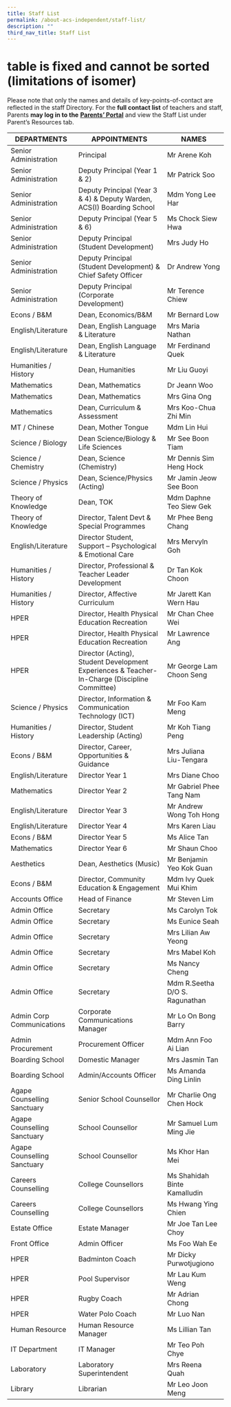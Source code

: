 ```yaml
---
title: Staff List
permalink: /about-acs-independent/staff-list/
description: ""
third_nav_title: Staff List
---
```



# table is fixed and cannot be sorted (limitations of isomer)

Please note that only the names and details of key-points-of-contact are reflected in the staff Directory. For the **full contact list** of teachers and staff, Parents **may log in to the** <a href="http://lms.acsindep.edu.sg/ACSIndep/logon_new.aspx?type=parents" target="_blank"><b>Parents’ Portal</b></a> and view the Staff List under Parent’s Resources tab.

|     DEPARTMENTS  |     APPOINTMENTS    |   NAMES    |
|----------------|-----------|---------------|
| Senior Administration       | Principal                                                                                     | Mr Arene Koh                   |
| Senior Administration       | Deputy Principal (Year 1 & 2)                                                                 | Mr Patrick Soo                 |
| Senior Administration       | Deputy Principal (Year 3 & 4) & Deputy Warden, ACS(I) Boarding School                         | Mdm Yong Lee Har               |
| Senior Administration       | Deputy Principal (Year 5 & 6)                                                                 | Ms Chock Siew Hwa              |
| Senior Administration       | Deputy Principal (Student Development)                                                        | Mrs Judy Ho                    |
| Senior Administration       | Deputy Principal (Student Development) & Chief Safety Officer                                 | Dr Andrew Yong                 |
| Senior Administration       | Deputy Principal (Corporate Development)                                                      | Mr Terence Chiew               |
| Econs / B&M                 | Dean, Economics/B&M                                                                           | Mr Bernard Low                 |
| English/Literature          | Dean, English Language & Literature                                                           | Mrs Maria Nathan               |
| English/Literature          | Dean, English Language & Literature                                                           | Mr Ferdinand Quek              |
| Humanities / History        | Dean, Humanities                                                                              | Mr Liu Guoyi                   |
| Mathematics                 | Dean, Mathematics                                                                             | Dr Jeann Woo                   |
| Mathematics                 | Dean, Mathematics                                                                             | Mrs Gina Ong                   |
| Mathematics                 | Dean, Curriculum & Assessment                                                                 | Mrs Koo-Chua Zhi Min           |
| MT / Chinese                | Dean, Mother Tongue                                                                           | Mdm Lin Hui                    |
| Science / Biology           | Dean Science/Biology & Life Sciences                                                          | Mr See Boon Tiam               |
| Science / Chemistry         | Dean, Science (Chemistry)                                                                     | Mr Dennis Sim Heng Hock        |
| Science / Physics           | Dean, Science/Physics (Acting)                                                                | Mr Jamin Jeow See Boon         |
| Theory of Knowledge         | Dean, TOK                                                                                     | Mdm Daphne Teo Siew Gek        |
| Theory of Knowledge         | Director, Talent Devt & Special Programmes                                                    | Mr Phee Beng Chang             |
| English/Literature          | Director Student, Support – Psychological & Emotional Care                                    | Mrs Mervyln Goh                |
| Humanities / History        | Director, Professional & Teacher Leader Development                                           | Dr Tan Kok Choon               |
| Humanities / History        | Director, Affective Curriculum                                                                | Mr Jarett Kan Wern Hau         |
| HPER                        | Director, Health Physical Education Recreation                                                | Mr Chan Chee Wei               |
| HPER                        | Director, Health Physical Education Recreation                                                | Mr Lawrence Ang                |
| HPER                        | Director (Acting), Student Development Experiences & Teacher-In-Charge (Discipline Committee) | Mr George Lam Choon Seng       |
| Science / Physics           | Director, Information & Communication Technology (ICT)                                        | Mr Foo Kam Meng                |
| Humanities / History        | Director, Student Leadership (Acting)                                                         | Mr Koh Tiang Peng              |
| Econs / B&M                 | Director, Career, Opportunities & Guidance                                                    | Mrs Juliana Liu-Tengara        |
| English/Literature          | Director Year 1                                                                               | Mrs Diane Choo                 |
| Mathematics                 | Director Year 2                                                                               | Mr Gabriel Phee Tang Nam       |
| English/Literature          | Director Year 3                                                                               | Mr Andrew Wong Toh Hong        |
| English/Literature          | Director Year 4                                                                               | Mrs Karen Liau                 |
| Econs / B&M                 | Director Year 5                                                                               | Ms Alice Tan                   |
| Mathematics                 | Director Year 6                                                                               | Mr Shaun Choo                  |
| Aesthetics                  | Dean, Aesthetics (Music)                                                                      | Mr Benjamin Yeo Kok Guan       |
| Econs / B&M                 | Director, Community Education & Engagement                                                    | Mdm Ivy Quek Mui Khim          |
| Accounts Office             | Head of Finance                                                                               | Mr Steven Lim                  |
| Admin Office                | Secretary                                                                                     | Ms Carolyn Tok                 |
| Admin Office                | Secretary                                                                                     | Ms Eunice Seah                 |
| Admin Office                | Secretary                                                                                     | Mrs Lilian Aw Yeong            |
| Admin Office                | Secretary                                                                                     | Mrs Mabel Koh                  |
| Admin Office                | Secretary                                                                                     | Ms Nancy Cheng                 |
| Admin Office                | Secretary                                                                                     | Mdm R.Seetha D/O S. Ragunathan |
| Admin Corp Communications   | Corporate Communications Manager                                                              | Mr Lo On Bong Barry            |
| Admin Procurement           | Procurement Officer                                                                           | Mdm Ann Foo Ai Lian            |
| Boarding School             | Domestic Manager                                                                              | Mrs Jasmin Tan                 |
| Boarding School             | Admin/Accounts Officer                                                                        | Ms Amanda Ding Linlin          |
| Agape Counselling Sanctuary | Senior School Counsellor                                                                      | Mr Charlie Ong Chen Hock       |
| Agape Counselling Sanctuary | School Counsellor                                                                             | Mr Samuel Lum Ming Jie         |
| Agape Counselling Sanctuary | School Counsellor                                                                             | Ms Khor Han Mei                |
| Careers Counselling         | College Counsellors                                                                           | Ms Shahidah Binte Kamalludin   |
| Careers Counselling         | College Counsellors                                                                           | Ms Hwang Ying Chien            |
| Estate Office               | Estate Manager                                                                                | Mr Joe Tan Lee Choy            |
| Front Office                | Admin Officer                                                                                 | Ms Foo Wah Ee                  |
| HPER                        | Badminton Coach                                                                               | Mr Dicky Purwotjugiono         |
| HPER                        | Pool Supervisor                                                                               | Mr Lau Kum Weng                |
| HPER                        | Rugby Coach                                                                                   | Mr Adrian Chong                |
| HPER                        | Water Polo Coach                                                                              | Mr Luo Nan                     |
| Human Resource              | Human Resource Manager                                                                        | Ms Lillian Tan                 |
| IT Department               | IT Manager                                                                                    | Mr Teo Poh Chye                |
| Laboratory                  | Laboratory Superintendent                                                                     | Mrs Reena Quah                 |
| Library                     | Librarian                                                                                     | Mr Leo Joon Meng               |